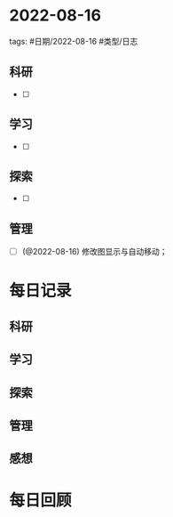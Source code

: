 

# 2022-08-16


tags: #日期/2022-08-16 #类型/日志 


## 科研

- [ ] 

## 学习

- [ ] 

## 探索

- [ ] 


## 管理

- [ ] (@2022-08-16) 修改图显示与自动移动；


# 每日记录

## 科研


## 学习


## 探索



## 管理



## 感想




# 每日回顾



